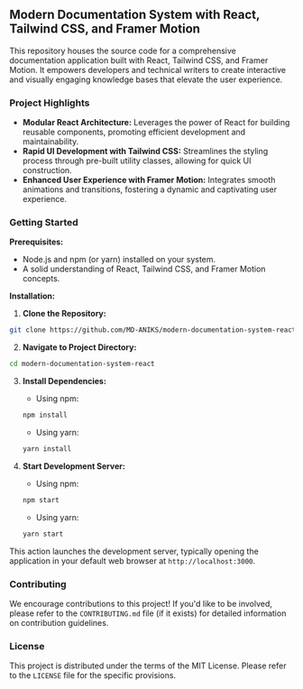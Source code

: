 ## Modern Documentation System with React, Tailwind CSS, and Framer Motion

This repository houses the source code for a comprehensive documentation application built with React, Tailwind CSS, and Framer Motion. It empowers developers and technical writers to create interactive and visually engaging knowledge bases that elevate the user experience.

### Project Highlights

* **Modular React Architecture:** Leverages the power of React for building reusable components, promoting efficient development and maintainability.
* **Rapid UI Development with Tailwind CSS:** Streamlines the styling process through pre-built utility classes, allowing for quick UI construction.
* **Enhanced User Experience with Framer Motion:** Integrates smooth animations and transitions, fostering a dynamic and captivating user experience.

### Getting Started

**Prerequisites:**

* Node.js and npm (or yarn) installed on your system.
* A solid understanding of React, Tailwind CSS, and Framer Motion concepts.

**Installation:**

1. **Clone the Repository:**

```bash
git clone https://github.com/MD-ANIKS/modern-documentation-system-react.git
```

2. **Navigate to Project Directory:**

```bash
cd modern-documentation-system-react
```

3. **Install Dependencies:**

   - Using npm:

   ```bash
   npm install
   ```

   - Using yarn:

   ```bash
   yarn install
   ```

4. **Start Development Server:**

   - Using npm:

   ```bash
   npm start
   ```

   - Using yarn:

   ```bash
   yarn start
   ```

This action launches the development server, typically opening the application in your default web browser at `http://localhost:3000`.

### Contributing

We encourage contributions to this project! If you'd like to be involved, please refer to the `CONTRIBUTING.md` file (if it exists) for detailed information on contribution guidelines.

### License

This project is distributed under the terms of the MIT License. Please refer to the `LICENSE` file for the specific provisions.
